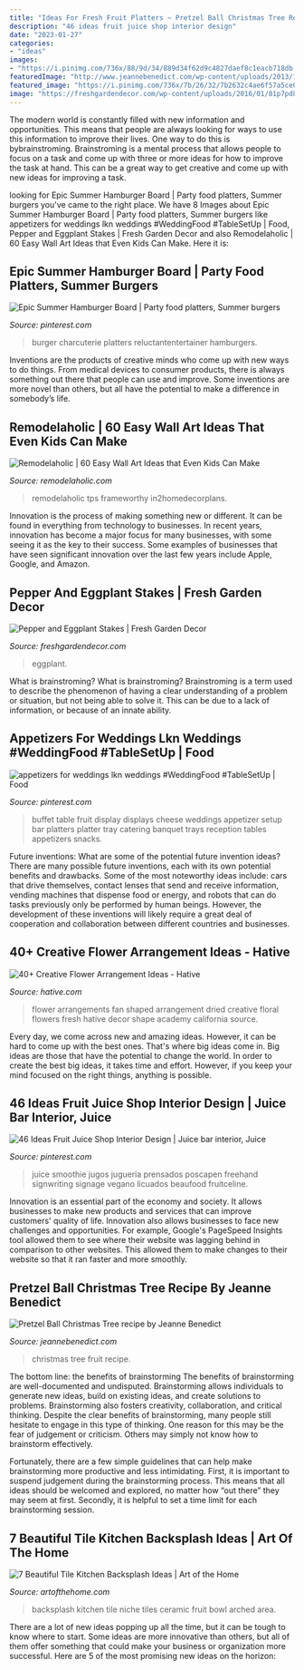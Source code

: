 ```yaml
---
title: "Ideas For Fresh Fruit Platters ~ Pretzel Ball Christmas Tree Recipe By Jeanne Benedict"
description: "46 ideas fruit juice shop interior design"
date: "2023-01-27"
categories:
- "ideas"
images:
- "https://i.pinimg.com/736x/88/9d/34/889d34f62d9c4827daef8c1eacb718db.jpg"
featuredImage: "http://www.jeannebenedict.com/wp-content/uploads/2013/12/Christmas-Fruit-Tree.jpg"
featured_image: "https://i.pinimg.com/736x/7b/26/32/7b2632c4ae6f57a5ce0c16b101f772e1.jpg"
image: "https://freshgardendecor.com/wp-content/uploads/2016/01/81p7pd8uKnL._SL1500_.jpg"
---
```



The modern world is constantly filled with new information and opportunities. This means that people are always looking for ways to use this information to improve their lives. One way to do this is bybrainstroming. Brainstroming is a mental process that allows people to focus on a task and come up with three or more ideas for how to improve the task at hand. This can be a great way to get creative and come up with new ideas for improving a task.

	

		
looking for Epic Summer Hamburger Board | Party food platters, Summer burgers you've came to the right place. We have 8 Images about Epic Summer Hamburger Board | Party food platters, Summer burgers like appetizers for weddings lkn weddings #WeddingFood #TableSetUp | Food, Pepper and Eggplant Stakes | Fresh Garden Decor and also Remodelaholic | 60 Easy Wall Art Ideas that Even Kids Can Make. Here it is:
		
    
## Epic Summer Hamburger Board | Party Food Platters, Summer Burgers

<img loading=lazy src="https://i.pinimg.com/736x/88/9d/34/889d34f62d9c4827daef8c1eacb718db.jpg" onerror="this.onerror=null;this.src='https://tse3.mm.bing.net/th?id=OIP.VxmulFsz-SnrH412EJQvWQHaLH&amp;pid=15.1';" alt="Epic Summer Hamburger Board | Party food platters, Summer burgers">

_Source: pinterest.com_

>burger charcuterie platters reluctantentertainer hamburgers. 

	

Inventions are the products of creative minds who come up with new ways to do things. From medical devices to consumer products, there is always something out there that people can use and improve. Some inventions are more novel than others, but all have the potential to make a difference in somebody’s life.

    
## Remodelaholic | 60 Easy Wall Art Ideas That Even Kids Can Make

<img loading=lazy src="https://www.remodelaholic.com/wp-content/uploads/2015/07/Frameworthy-DIY-Art-Projects-and-Tutorials-even-kids-can-do-these.jpg" onerror="this.onerror=null;this.src='https://tse3.mm.bing.net/th?id=OIP.95rqedq5bZyVRT1m8ddtdQHaMs&amp;pid=15.1';" alt="Remodelaholic | 60 Easy Wall Art Ideas that Even Kids Can Make">

_Source: remodelaholic.com_

>remodelaholic tps frameworthy in2homedecorplans. 

	

Innovation is the process of making something new or different. It can be found in everything from technology to businesses. In recent years, innovation has become a major focus for many businesses, with some seeing it as the key to their success. Some examples of businesses that have seen significant innovation over the last few years include Apple, Google, and Amazon.

    
## Pepper And Eggplant Stakes | Fresh Garden Decor

<img loading=lazy src="https://freshgardendecor.com/wp-content/uploads/2016/01/81p7pd8uKnL._SL1500_.jpg" onerror="this.onerror=null;this.src='https://tse3.mm.bing.net/th?id=OIP.-TvvoKyjG6RxZjTtsI7EyQHaJ4&amp;pid=15.1';" alt="Pepper and Eggplant Stakes | Fresh Garden Decor">

_Source: freshgardendecor.com_

>eggplant. 

	

What is brainstroming?
What is brainstroming? Brainstroming is a term used to describe the phenomenon of having a clear understanding of a problem or situation, but not being able to solve it. This can be due to a lack of information, or because of an innate ability.

    
## Appetizers For Weddings Lkn Weddings #WeddingFood #TableSetUp | Food

<img loading=lazy src="https://i.pinimg.com/736x/97/8b/79/978b790f66f0f054e5221712a0d16548.jpg" onerror="this.onerror=null;this.src='https://tse4.mm.bing.net/th?id=OIP.Bn4nV2cQyBN8Otd4R8FyRAHaE7&amp;pid=15.1';" alt="appetizers for weddings lkn weddings #WeddingFood #TableSetUp | Food">

_Source: pinterest.com_

>buffet table fruit display displays cheese weddings appetizer setup bar platters platter tray catering banquet trays reception tables appetizers snacks. 

	

Future inventions: What are some of the potential future invention ideas?
There are many possible future inventions, each with its own potential benefits and drawbacks. Some of the most noteworthy ideas include: cars that drive themselves, contact lenses that send and receive information, vending machines that dispense food or energy, and robots that can do tasks previously only be performed by human beings. However, the development of these inventions will likely require a great deal of cooperation and collaboration between different countries and businesses.

    
## 40+ Creative Flower Arrangement Ideas - Hative

<img loading=lazy src="https://hative.com/wp-content/uploads/2014/02/flower-ideas/fan-shaped-flower-arrangements-3.jpg" onerror="this.onerror=null;this.src='https://tse2.mm.bing.net/th?id=OIP.CZjwdcRiTQ0hUXGE0uEchAHaFj&amp;pid=15.1';" alt="40+ Creative Flower Arrangement Ideas - Hative">

_Source: hative.com_

>flower arrangements fan shaped arrangement dried creative floral flowers fresh hative decor shape academy california source. 

	

Every day, we come across new and amazing ideas. However, it can be hard to come up with the best ones. That's where big ideas come in. Big ideas are those that have the potential to change the world. In order to create the best big ideas, it takes time and effort. However, if you keep your mind focused on the right things, anything is possible.

    
## 46 Ideas Fruit Juice Shop Interior Design | Juice Bar Interior, Juice

<img loading=lazy src="https://i.pinimg.com/736x/7b/26/32/7b2632c4ae6f57a5ce0c16b101f772e1.jpg" onerror="this.onerror=null;this.src='https://tse3.mm.bing.net/th?id=OIP.Ri4UB7N6kPSdiE1iPfzeKwAAAA&amp;pid=15.1';" alt="46 Ideas Fruit Juice Shop Interior Design | Juice bar interior, Juice">

_Source: pinterest.com_

>juice smoothie jugos jugueria prensados poscapen freehand signwriting signage vegano licuados beaufood fruitceline. 

	

Innovation is an essential part of the economy and society. It allows businesses to make new products and services that can improve customers' quality of life. Innovation also allows businesses to face new challenges and opportunities. For example, Google's PageSpeed Insights tool allowed them to see where their website was lagging behind in comparison to other websites. This allowed them to make changes to their website so that it ran faster and more smoothly.

    
## Pretzel Ball Christmas Tree Recipe By Jeanne Benedict

<img loading=lazy src="http://www.jeannebenedict.com/wp-content/uploads/2013/12/Christmas-Fruit-Tree.jpg" onerror="this.onerror=null;this.src='https://tse2.mm.bing.net/th?id=OIP.ErB7gh2o2KOGL3dzFObBoAHaM3&amp;pid=15.1';" alt="Pretzel Ball Christmas Tree recipe by Jeanne Benedict">

_Source: jeannebenedict.com_

>christmas tree fruit recipe. 

	

The bottom line: the benefits of brainstorming
The benefits of brainstorming are well-documented and undisputed. Brainstorming allows individuals to generate new ideas, build on existing ideas, and create solutions to problems. Brainstorming also fosters creativity, collaboration, and critical thinking.
Despite the clear benefits of brainstorming, many people still hesitate to engage in this type of thinking. One reason for this may be the fear of judgement or criticism. Others may simply not know how to brainstorm effectively.

Fortunately, there are a few simple guidelines that can help make brainstorming more productive and less intimidating. First, it is important to suspend judgement during the brainstorming process. This means that all ideas should be welcomed and explored, no matter how “out there” they may seem at first. Secondly, it is helpful to set a time limit for each brainstorming session.

    
## 7 Beautiful Tile Kitchen Backsplash Ideas | Art Of The Home

<img loading=lazy src="https://www.artofthehome.com/wp-content/uploads/2019/06/backsplash-storage-niche-with-ceramic-tiles-surrounding-the-arched-niche-provide-a-dedicated-area-for-spices-and-oils.jpg" onerror="this.onerror=null;this.src='https://tse2.mm.bing.net/th?id=OIP.IB377zK5Anf8BUQ7kbg-CAHaLH&amp;pid=15.1';" alt="7 Beautiful Tile Kitchen Backsplash Ideas | Art of the Home">

_Source: artofthehome.com_

>backsplash kitchen tile niche tiles ceramic fruit bowl arched area. 

	

There are a lot of new ideas popping up all the time, but it can be tough to know where to start. Some ideas are more innovative than others, but all of them offer something that could make your business or organization more successful. Here are 5 of the most promising new ideas on the horizon: 

